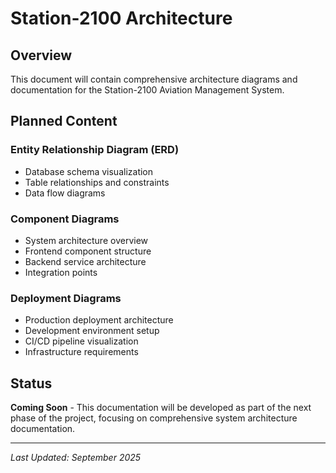 # Station-2100 Architecture

## Overview

This document will contain comprehensive architecture diagrams and documentation for the Station-2100 Aviation Management System.

## Planned Content

### Entity Relationship Diagram (ERD)
- Database schema visualization
- Table relationships and constraints
- Data flow diagrams

### Component Diagrams
- System architecture overview
- Frontend component structure
- Backend service architecture
- Integration points

### Deployment Diagrams
- Production deployment architecture
- Development environment setup
- CI/CD pipeline visualization
- Infrastructure requirements

## Status

**Coming Soon** - This documentation will be developed as part of the next phase of the project, focusing on comprehensive system architecture documentation.

---

*Last Updated: September 2025*
